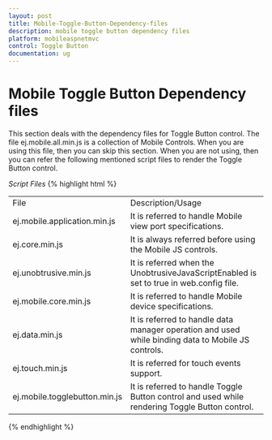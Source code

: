 ```yaml
---
layout: post
title: Mobile-Toggle-Button-Dependency-files
description: mobile toggle button dependency files
platform: mobileaspnetmvc
control: Toggle Button
documentation: ug
---
```


# Mobile Toggle Button Dependency files

This section deals with the dependency files for Toggle Button control. The file ej.mobile.all.min.js is a collection of Mobile Controls. When you are using this file, then you can skip this section. When you are not using, then you can refer the following mentioned script files to render the Toggle Button control.

_Script Files_
{% highlight html %}

<table>
<tr>
<td>
File</td><td>
Description/Usage</td></tr>
<tr>
<td>
ej.mobile.application.min.js</td><td>
It is referred to handle Mobile view port specifications.</td></tr>
<tr>
<td>
ej.core.min.js</td><td>
It is always referred before using the Mobile JS controls.</td></tr>
<tr>
<td>
ej.unobtrusive.min.js</td><td>
It is referred when the UnobtrusiveJavaScriptEnabled is set to true in web.config file.</td></tr>
<tr>
<td>
ej.mobile.core.min.js</td><td>
It is referred to handle Mobile device specifications.</td></tr>
<tr>
<td>
ej.data.min.js</td><td>
It is referred to handle data manager operation and used while binding data to Mobile JS controls.</td></tr>
<tr>
<td>
ej.touch.min.js</td><td>
It is referred for touch events support.</td></tr>
<tr>
<td>
ej.mobile.togglebutton.min.js</td><td>
It is referred to handle Toggle Button control and used while rendering Toggle Button control.</td></tr>
</table>

{% endhighlight %}
